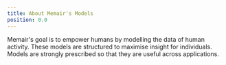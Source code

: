 ```yaml
---
title: About Memair's Models
position: 0.0
---
```


Memair's goal is to empower humans by modelling the data of human activity. These models are structured to maximise insight for individuals. Models are strongly prescribed so that they are useful across applications.
